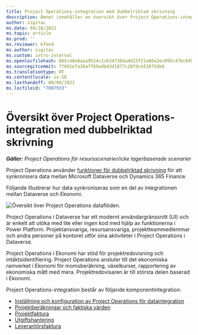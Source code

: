 ```yaml
---
title: Project Operations-integration med dubbelriktad skrivning
description: Ämnet innehåller en översikt över Project Operations-integration med dubbelriktad skrivning.
author: sigitac
ms.date: 04/28/2021
ms.topic: article
ms.prod: ''
ms.reviewer: kfend
ms.author: sigitac
ms.custom: intro-internal
ms.openlocfilehash: b65c40e8aaa9524c1c634738dadd23f21e86e2ec095c47bc849467c8806addbc
ms.sourcegitcommit: 7f8d1e7a16af769adb43d1877c28fdce53975db8
ms.translationtype: HT
ms.contentlocale: sv-SE
ms.lasthandoff: 08/06/2021
ms.locfileid: "7007933"
---
```

# <a name="project-operations-dual-write-integration-overview"></a>Översikt över Project Operations-integration med dubbelriktad skrivning

_**Gäller:** Project Operations för resursscenarier/icke lagerbaserade scenarier_

Project Operations använder [funktioner för dubbelriktad skrivning](/dynamics365/fin-ops-core/dev-itpro/data-entities/dual-write/dual-write-home-page) för att synkronisera data mellan Microsoft Dataverse och Dynamics 365 Finance.

Följande illustrerar hur data synkroniseras som en del av integrationen mellan Dataverse och Ekonomi.

![Översikt över Project Operations dataflöden.](./media/ProjectOperationsFlows.jpg)

Project Operations i Dataverse har ett modernt användargränssnitt (UI) och är enkelt att utöka med lite eller ingen kod med hjälp av funktionerna i Power Platform. Projektansvariga, resursansvariga, projektteammedlemmar och andra personer på kontoret utför sina aktiviteter i Project Operations i Dataverse.

Project Operations i Ekonomi har stöd för projektredovisning och intäktsidentifiering. Project Operations ansluter till det ekonomiska ramverket i Ekonomi för momsberäkning, växelkurser, rapportering av ekonomiska mått med mera. Projektredovisaren är till största delen baserad i Ekonomi.

Project Operations-integration består av följande komponentintegration:


- [Inställning och konfiguration av Project Operations för dataintegration](resource-dual-write-setup-integration.md) 
- [Projektberäkningar och faktiska värden](resource-dual-write-estimates-actuals.md)
- [Projektfaktura](resource-dual-write-project-invoice.md)
- [Utgiftshantering](resource-dual-write-expense.md)
- [Leverantörsfaktura](resource-dual-write-vendor-invoice.md)

